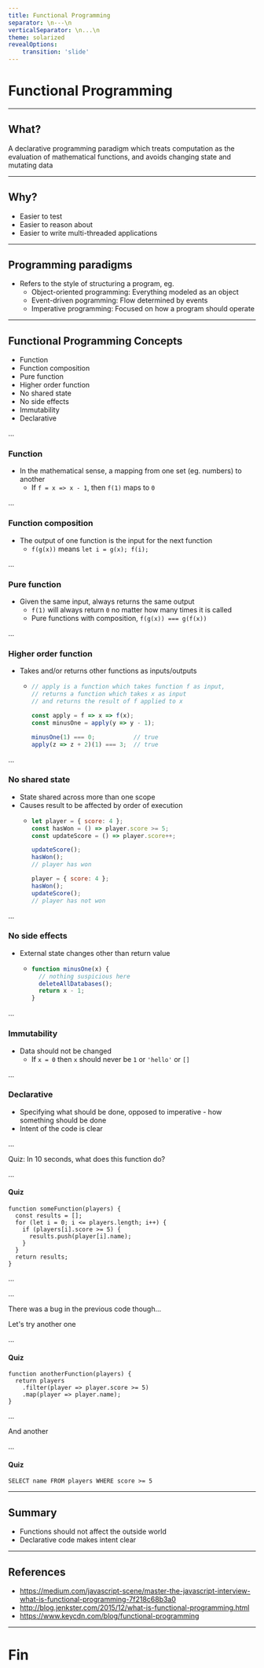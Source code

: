 ```yaml
---
title: Functional Programming
separator: \n---\n
verticalSeparator: \n...\n
theme: solarized
revealOptions:
    transition: 'slide'
---
```


# Functional Programming

---

## What?
A declarative programming paradigm which treats computation as the evaluation of mathematical functions, and avoids changing state and mutating data

---

## Why?
- Easier to test
- Easier to reason about
- Easier to write multi-threaded applications

---

## Programming paradigms
- Refers to the style of structuring a program, eg.
  - Object-oriented programming: Everything modeled as an object
  - Event-driven pogramming: Flow determined by events
  - Imperative programming: Focused on how a program should operate

---

## Functional Programming Concepts
- Function
- Function composition
- Pure function
- Higher order function
- No shared state
- No side effects
- Immutability
- Declarative

...

### Function
- In the mathematical sense, a mapping from one set (eg. numbers) to another
  - If `f = x => x - 1`, then `f(1)` maps to `0`

...

### Function composition
- The output of one function is the input for the next function
  - `f(g(x))` means `let i = g(x); f(i);`

...

### Pure function
- Given the same input, always returns the same output
  - `f(1)` will always return `0` no matter how many times it is called
  - Pure functions with composition, `f(g(x)) === g(f(x))`

...

### Higher order function
- Takes and/or returns other functions as inputs/outputs
  - ```js
    // apply is a function which takes function f as input,
    // returns a function which takes x as input
    // and returns the result of f applied to x

    const apply = f => x => f(x);
    const minusOne = apply(y => y - 1);

    minusOne(1) === 0;           // true
    apply(z => z + 2)(1) === 3;  // true
    ```

...

### No shared state
- State shared across more than one scope
- Causes result to be affected by order of execution
  - ```js
    let player = { score: 4 };
    const hasWon = () => player.score >= 5;
    const updateScore = () => player.score++;

    updateScore();
    hasWon();
    // player has won

    player = { score: 4 };
    hasWon();
    updateScore();
    // player has not won
    ```

...

### No side effects
- External state changes other than return value
  - ```js
    function minusOne(x) {
      // nothing suspicious here
      deleteAllDatabases();
      return x - 1;
    }
    ```

...

### Immutability
- Data should not be changed
  - If `x = 0` then `x` should never be `1` or `'hello'` or `[]`

...

### Declarative
- Specifying what should be done, opposed to imperative - how something should be done
- Intent of the code is clear

...

Quiz: In 10 seconds, what does this function do?

...

#### Quiz
    function someFunction(players) {
      const results = [];
      for (let i = 0; i <= players.length; i++) {
        if (players[i].score >= 5) {
          results.push(player[i].name);
        }
      }
      return results;
    }

...

...

There was a bug in the previous code though...

Let's try another one

...

#### Quiz
    function anotherFunction(players) {
      return players
        .filter(player => player.score >= 5)
        .map(player => player.name);
    }

...

And another

...

#### Quiz
    SELECT name FROM players WHERE score >= 5


---

## Summary
- Functions should not affect the outside world
- Declarative code makes intent clear

---

## References
- https://medium.com/javascript-scene/master-the-javascript-interview-what-is-functional-programming-7f218c68b3a0
- http://blog.jenkster.com/2015/12/what-is-functional-programming.html
- https://www.keycdn.com/blog/functional-programming

---

# Fin
